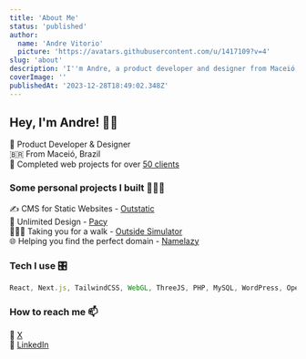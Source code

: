 ```yaml
---
title: 'About Me'
status: 'published'
author:
  name: 'Andre Vitorio'
  picture: 'https://avatars.githubusercontent.com/u/1417109?v=4'
slug: 'about'
description: 'I''m Andre, a product developer and designer from Maceió, Brazil'
coverImage: ''
publishedAt: '2023-12-28T18:49:02.348Z'
---
```


## Hey, I'm Andre! 👋😅

🤖 Product Developer & Designer\
🇧🇷 From Maceió, Brazil\
🌟 Completed web projects for over [50 clients](https://www.upwork.com/freelancers/andrevitorio)

### Some personal projects I built 👨🏻‍💻

✍️ CMS for Static Websites - [Outstatic](https://outstatic.com)\
🎨 Unlimited Design - [Pacy](https://pacy.co/)\
🚶🏻‍♀️ Taking you for a walk - [Outside Simulator](https://outsidesimulator.com/)\
🌐 Helping you find the perfect domain - [Namelazy](https://namelazy.com)

### Tech I use 🎛️

```javascript
React, Next.js, TailwindCSS, WebGL, ThreeJS, PHP, MySQL, WordPress, OpenAI APIs, Node.js, Docker, Git, AWS, GraphQL, TypeScript, Sass, Jest, Python, Ruby on Rails, MongoDB, React Native, Figma, Adobe Photoshop, Adobe After Effects...
```

### How to reach me 📫

🐧 [X](https://twitter.com/andrevitorio)\
💼 [LinkedIn](https://www.linkedin.com/in/andrevitorio)